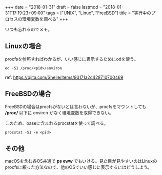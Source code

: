 +++
date = "2018-01-31"
draft = false
lastmod = "2018-01-31T17:19:23+09:00"
tags = ["UNIX", "Linux", "FreeBSD"]
title = "実行中のプロセスの環境変数を調べる"
+++

いつも忘れるのでメモ。

## Linuxの場合

procfsを参照すればわかるが、いい感じに表示するためにodを使う。

```
od -S1 /proc/<pid>/environ
```

ref: https://qiita.com/Sheile/items/93171a2c428710700469

## FreeBSDの場合

FreeBSDの場合はprocfsがないとは言わないが、procfsをマウントしても **/proc/<pid>** 以下に environ がなく環境変数を取得できない。

このため、baseに含まれるprocstatを使って調べる。

```
procstat -S1 -e <pid>
```

## その他

macOSを含む各OS共通で **ps eww <pid>** でもいける。見た目が見やすいのはLinuxのprocfsに頼った方法なので、他のOSでいい感じに表示するにはどうしよう。


